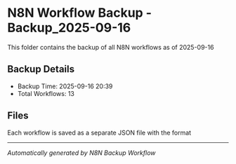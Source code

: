# N8N Workflow Backup -Backup_2025-09-16

This folder contains the backup of all N8N workflows as of 2025-09-16

## Backup Details
- Backup Time: 2025-09-16 20:39
- Total Workflows: 13

## Files
Each workflow is saved as a separate JSON file with the format

---
*Automatically generated by N8N Backup Workflow*